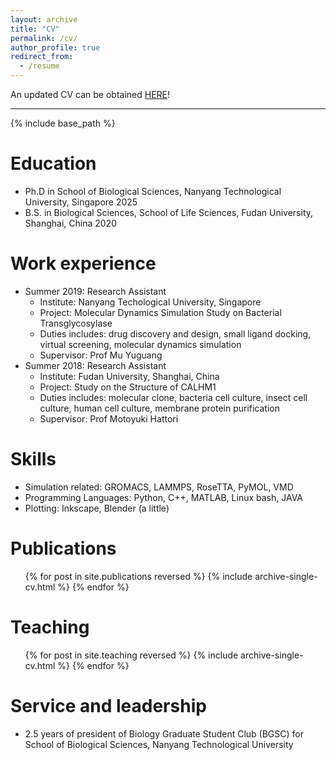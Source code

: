 ```yaml
---
layout: archive
title: "CV"
permalink: /cv/
author_profile: true
redirect_from:
  - /resume
---
```


An updated CV can be obtained [HERE](http://zixinhu-apple-manzana.github.io/files/updated_CV_Zixin_HU.pdf)!

***

{% include base_path %}

Education
===
* Ph.D in School of Biological Sciences, Nanyang Technological University, Singapore 2025
* B.S. in Biological Sciences, School of Life Sciences, Fudan University, Shanghai, China 2020

Work experience
===
* Summer 2019: Research Assistant
  * Institute: Nanyang Techological University, Singapore
  * Project: Molecular Dynamics Simulation Study on Bacterial Transglycosylase
  * Duties includes: drug discovery and design, small ligand docking, virtual screening, molecular dynamics simulation
  * Supervisor: Prof Mu Yuguang
* Summer 2018: Research Assistant
  * Institute: Fudan University, Shanghai, China
  * Project: Study on the Structure of CALHM1
  * Duties includes: molecular clone, bacteria cell culture, insect cell culture, human cell culture, membrane protein purification
  * Supervisor: Prof Motoyuki Hattori
  
Skills
===
* Simulation related: GROMACS, LAMMPS, RoseTTA, PyMOL, VMD
* Programming Languages: Python, C++, MATLAB, Linux bash, JAVA
* Plotting: Inkscape, Blender (a little)

Publications
===
  <ul>{% for post in site.publications reversed %}
    {% include archive-single-cv.html %}
  {% endfor %}</ul>
  
<!--
Talks
======
  <ul>{% for post in site.talks reversed %}
    {% include archive-single-talk-cv.html  %}
  {% endfor %}</ul>
-->
  
Teaching
===
  <ul>{% for post in site.teaching reversed %}
    {% include archive-single-cv.html %}
  {% endfor %}</ul>
  
Service and leadership
===
* 2.5 years of president of Biology Graduate Student Club (BGSC) for School of Biological Sciences, Nanyang Technological University
